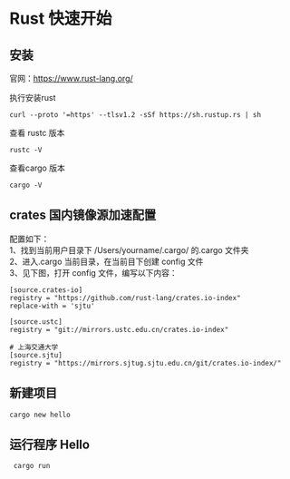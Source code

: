 # Rust 快速开始 

## 安装

官网：https://www.rust-lang.org/ 

执行安装rust
```
curl --proto '=https' --tlsv1.2 -sSf https://sh.rustup.rs | sh
```

查看 rustc 版本
```
rustc -V
```

查看cargo 版本
```
cargo -V
```

## crates 国内镜像源加速配置

配置如下：  
1、找到当前用户目录下 /Users/yourname/.cargo/ 的.cargo 文件夹  
2、进入.cargo 当前目录，在当前目下创建 config 文件  
3、见下图，打开 config 文件，编写以下内容：  
```
[source.crates-io]
registry = "https://github.com/rust-lang/crates.io-index"
replace-with = 'sjtu'

[source.ustc]
registry = "git://mirrors.ustc.edu.cn/crates.io-index"

# 上海交通大学
[source.sjtu]
registry = "https://mirrors.sjtug.sjtu.edu.cn/git/crates.io-index/"
```

## 新建项目

```
cargo new hello
```

## 运行程序 Hello 
```
 cargo run
```